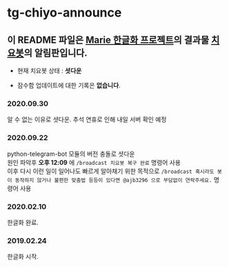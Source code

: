 # tg-chiyo-announce
## 이 README 파일은 [Marie 한글화 프로젝트](https://github.com/marie-kor-pj/tgbot-kor-pj)의 결과물 [치요봇](https://t.me/kor_marie_bot)의 알림판입니다.

* 현재 치요봇 상태 : **셧다운**

* 잠수함 업데이트에 대한 기록은 **없습니다**.

### 2020.09.30

알 수 없는 이유로 셧다운. 추석 연휴로 인해 내일 서버 확인 예정

### 2020.09.22

python-telegram-bot 모듈의 버전 충돌로 셧다운<br>
원인 파악후 **오후 12:09** 에 `/broadcast 치요봇 복구 완료` 명령어 사용<br>
이후 다시 이런 일이 일어나도 빠르게 알아채기 위한 목적으로 `/broadcast 혹시라도 봇이 동작하지 않거나 불편한 맞춤법 등등이 있다면 @ajb3296 으로 부담없이 연락주세요.` 명령어 사용

### 2020.02.10

한글화 완료.

### 2019.02.24

한글화 시작.

